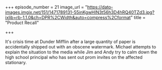 +++
episode_number = 21
image_url = "https://dato-images.imgix.net/151/1471789131-55inKgwHlN3t56h3D4hRQ40TZd3.jpg?ixlib=rb-1.1.0&ch=DPR%2CWidth&auto=compress%2Cformat"
title = "Product Recall"

+++

It's crisis time at Dunder Mifflin after a large quantity of paper is accidentally shipped out with an obscene watermark. Michael attempts to explain the situation to the media while Jim and Andy try to calm down the high school principal who has sent out prom invites on the affected stationary.